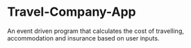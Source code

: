 # Travel-Company-App
An event driven program that calculates the cost of travelling, accommodation and insurance  based on user inputs.
